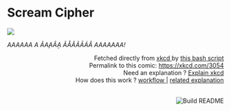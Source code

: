 # <b>Scream Cipher</b>

[![](https://imgs.xkcd.com/comics/scream_cipher.png)](https://xkcd.com/3054)

<i>AAAAAA A ÃA̧AȂA̦ ǍÅÂÃĀÁȂ AAAAAAA!</i>

<div align="right">
  Fetched directly from
  <a href="https://xkcd.com">
    xkcd
  </a>
  by
  <a href="https://github.com/Vanille-N/Vanille-N/blob/master/fetch">
    this bash script
  </a>
</div>
<div align="right">
  Permalink to this comic:
  <a href="https://xkcd.com/3054">
    https://xkcd.com/3054
  </a>
</div>
<div align="right">
  Need an explanation ?
  <a href="https://www.explainxkcd.com/wiki/index.php/3054">
    Explain xkcd
  </a>
</div>
<div align="right">
  How does this work ?
  <a href="https://github.com/Vanille-N/Vanille-N/blob/master/.github/workflows/build.yml">
    workflow
  </a>
  |
  <a href="https://simonwillison.net/2020/Jul/10/self-updating-profile-readme/">
    related explanation
  </a>
</div><br>

<a href="https://github.com/Vanille-N/Vanille-N/actions"><img src="https://github.com/Vanille-N/Vanille-N/workflows/Build%20README/badge.svg" align="right" alt="Build README"></a>
